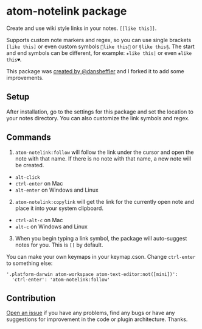 # atom-notelink package

Create and use wiki style links in your notes. `[[like this]]`.

Supports custom note markers and regex, so you can use single brackets `[like this]` or even custom symbols `🔗like this🔗` or `§like this§`. The start and end symbols can be different, for example: `★like this|` or even `❀like this♥`.

This package was [created by @dansheffler](https://github.com/dansheffler/zettelkasten-wiki) and I forked it to add some improvements.

## Setup

After installation, go to the settings for this package and set the location to your notes directory. You can also customize the link symbols and regex.

## Commands

1. `atom-notelink:follow` will follow the link under the cursor and open the note with that name. If there is no note with that name, a new note will be created.
  * `alt-click`
  * `ctrl-enter` on Mac
  * `alt-enter` on Windows and Linux

2. `atom-notelink:copylink` will get the link for the currently open note and place it into your system clipboard.
  * `ctrl-alt-c` on Mac
  * `alt-c` on Windows and Linux

3. When you begin typing a link symbol, the package will auto-suggest notes for you. This is `[[` by default.

You can make your own keymaps in your keymap.cson. Change `ctrl-enter` to something else:

```
'.platform-darwin atom-workspace atom-text-editor:not([mini])':
  'ctrl-enter': 'atom-notelink:follow'
```

## Contribution

[Open an issue](https://github.com/xHN35RQ/atom-notelink/issues) if you have any problems, find any bugs or have any suggestions for improvement in the code or plugin architecture. Thanks.
